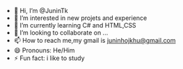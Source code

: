 - 👋 Hi, I’m @JuninTk
- 👀 I’m interested in new projets and experience
- 🌱 I’m currently learning C# and HTML,CSS
- 💞️ I’m looking to collaborate on ...
- 📫 How to reach me,my gmail is juninhojkhu@gmail.com
- 😄 Pronouns: He/Him
- ⚡ Fun fact: i like to study

<!---
JuninTk/JuninTk is a ✨ special ✨ repository because its `README.md` (this file) appears on your GitHub profile.
You can click the Preview link to take a look at your changes.
--->
